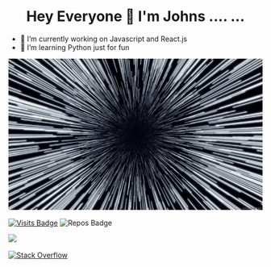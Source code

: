 <h1 align="center"><b>Hey Everyone 👋 I'm Johns .... ...</b></h1>

- 🔭 I’m currently working on  Javascript and React.js
- 🌱 I’m  learning Python just for fun 

<img src="https://github.com/DEVELOPER-IN-PROGRESS/DEVELOPER-IN-PROGRESS/blob/main/images/loop.gif" alt="" width="900px" height="300px">

[![Visits Badge](https://badges.pufler.dev/visits/developer-in-progress/developer-in-progress?style=?flat-square&color=blue)](https://github.com/developer-in-progress/developer-in-progress)
![Repos Badge](https://badges.pufler.dev/repos/developer-in-progress?style=flat-square&color=blue)

[<img src="https://img.shields.io/badge/linkedin-%230077B5.svg?&style=flat-squar&logo=linkedin&logoColor=white" />](https://www.linkedin.com/in/johns-joseph-632935183/)

[![Stack Overflow](https://img.shields.io/badge/-Stackoverflow-FE7A16?style=for-the-badge&logo=stack-overflow&logoColor=white)](https://stackoverflow.com/users/14087323/iceweasel?tab=profile)

<!--p align="left"> <img src="https://komarev.com/ghpvc/?username=developer-in-progress" alt="johnsjoseph" /> </p-->







 
